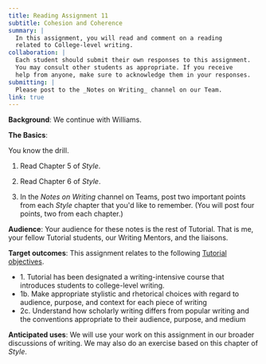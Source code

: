 ```yaml
---
title: Reading Assignment 11
subtitle: Cohesion and Coherence
summary: |
  In this assignment, you will read and comment on a reading
  related to College-level writing.  
collaboration: |
  Each student should submit their own responses to this assignment.
  You may consult other students as appropriate. If you receive
  help from anyone, make sure to acknowledge them in your responses.
submitting: |
  Please post to the _Notes on Writing_ channel on our Team.
link: true
---
```

**Background**: We continue with Williams.

**The Basics**: 

You know the drill.

1. Read Chapter 5 of _Style_.

2. Read Chapter 6 of _Style_.

3. In the _Notes on Writing_ channel on Teams, post two important
points from each _Style_ chapter that you'd like to remember.  (You
will post four points, two from each chapter.)

**Audience**: Your audience for these notes is the rest of Tutorial.
That is me, your fellow Tutorial students, our Writing Mentors, and
the liaisons.

**Target outcomes**: This assignment relates to the following [Tutorial
objectives](../handouts/objectives).

* 1\. Tutorial has been designated a writing-intensive course that introduces students to college-level writing.
* 1b\. Make appropriate stylistic and rhetorical choices with regard to audience, purpose, and context for each piece of writing
* 2c\. Understand how scholarly writing differs from popular writing and the conventions appropriate to their audience, purpose, and medium

**Anticipated uses**: We will use your work on this assignment in our
broader discussions of writing.  We may also do an exercise based
on this chapter of _Style_.
